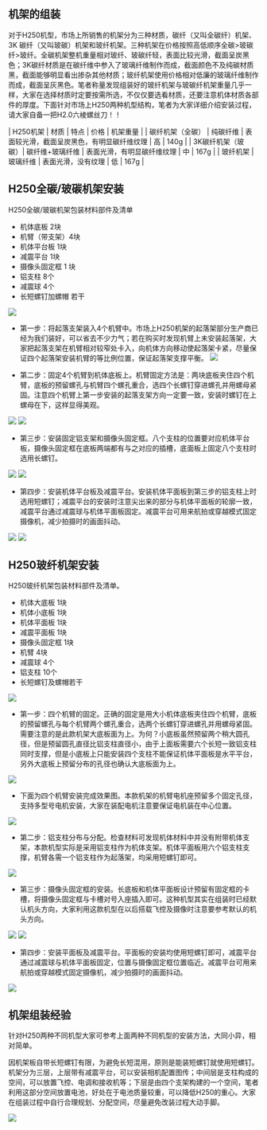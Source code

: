
## 机架的组装

对于H250机型，市场上所销售的机架分为三种材质，碳纤（又叫全碳纤）机架、3K 碳纤（又叫玻碳）机架和玻纤机架。三种机架在价格按照高低顺序全碳>玻碳纤>玻纤。全碳机架整机重量相对玻纤、玻碳纤轻，表面比较光滑，截面呈炭黑色；3K碳纤材质是在碳纤维中参入了玻璃纤维制作而成，截面颜色不及纯碳材质黑，截面能够明显看出掺杂其他材质；玻纤机架使用价格相对低廉的玻璃纤维制作而成，截面呈灰黑色。笔者称量发现组装好的玻纤机架与玻碳纤机架重量几乎一样，大家在选择材质时定要按需所选，不仅仅要选看材质，还要注意机体材质各部件的厚度。下面针对市场上H250两种机型结构，笔者为大家详细介绍安装过程，请大家自备一把H2.0六棱螺丝刀！！

 |       H250机架    |  材质           |                  特点                      | 价格  | 机架重量  |
 |  碳纤机架（全碳） |    纯碳纤维     | 表面较光滑，截面呈炭黑色，有明显碳纤维纹理 |  高   |  140g |
 | 3K碳纤机架（玻碳）| 碳纤维+玻璃纤维 |  表面光滑，有明显碳纤维纹理                |  中   |  167g |
 |   玻纤机架        |     玻璃纤维    | 表面光滑，没有纹理                         |  低   |  167g |

## H250全碳/玻碳机架安装

H250全碳/玻碳机架包装材料部件及清单

* 机体底板  2块
* 机臂（带支架）4块
* 机体平台板  1块
* 减震平台  1块
* 摄像头固定框 1 块
* 铝支柱  8个
* 减震球  4个
* 长短螺钉加螺帽 若干

![](/assets/img/h250-list-112.JPG)

* 第一步：将起落支架装入4个机臂中。市场上H250机架的起落架部分生产商已经为我们装好，可以省去不少力气；若在购买时发现机臂上未安装起落架，大家把起落支架在机臂相对较窄处卡入，向机体方向移动使起落架卡紧，尽量保证四个起落架安装机臂的等比例位置，保证起落架支撑平衡。
![](/assets/img/h250-list-126.jpg)

* 第二步：固定4个机臂到机体底板上。机臂固定方法是：两块底板夹住四个机臂，底板的预留螺孔与机臂四个螺孔重合，选四个长螺钉穿进螺孔并用螺母紧固。注意四个机臂上第一步安装的起落支架方向一定要一致，安装时螺钉在上螺母在下，这样显得美观。

![](/assets/img/h250-list-113.JPG)
![](/assets/img/h250-list-114.JPG)

* 第三步：安装固定铝支架和摄像头固定框。八个支柱的位置要对应机体平台板，摄像头固定框在底板两端都有与之对应的插槽，底面板上固定八个支柱时选用长螺钉。

![](/assets/img/h250-list-115.JPG)
![](/assets/img/h250-list-116.JPG)

* 第四步：安装机体平台板及减震平台。安装机体平面板到第三步的铝支柱上时选用短螺钉；减震平台的安装时注意尖出来的部分与机体平面板的轮廓一致，减震平台通过减震球与机体平面板固定。减震平台可用来航拍或穿越模式固定摄像机，减少拍摄时的画面抖动。

![](/assets/img/h250-list-117.JPG)
![](/assets/img/h250-list-118.JPG)

## H250玻纤机架安装

H250玻纤机架包装材料部件及清单。

* 机体大底板 1块
* 机体小底板 1块
* 机体平面板 1块
* 减震平面板 1块
* 摄像头固定框 1块
* 机臂 4块
* 减震球 4个
* 铝支柱 10个
* 长短螺钉及螺帽若干

![](/assets/img/h250-list-119.JPG)

* 第一步：四个机臂的固定。正确的固定是用大小机体底板夹住四个机臂，底板的预留螺孔与每个机臂两个螺孔重合，选两个长螺钉穿进螺孔并用螺母紧固。需要注意的是此款机架大底板面为上。为何？小底板虽然预留两个稍大圆孔径，但是预留圆孔直径比铝支柱直径小，由于上面板需要六个长短一致铝支柱同时支撑，但是小底板上只能安装四个支柱不能保证机体平面板是水平平台，另外大底板上预留分布的孔径也确认大底板面为上。

![](/assets/img/h250-list-120.JPG)

* 下面为四个机臂安装完成效果图。本款机架的机臂电机座预留多个固定孔径，支持多型号电机安装，大家在装配电机注意要保证电机装在中心位置。

![](/assets/img/h250-list-121.JPG)

* 第二步：铝支柱分布与分配。检查材料可发现机体材料中并没有附带机体支架，本款机型实际是采用铝支柱作为机体支架。机体平面板用六个铝支柱支撑，机臂各需一个铝支柱作为起落架，均采用短螺钉即可。

![](/assets/img/h250-list-122.JPG)

* 第三步：摄像头固定框的安装。长底板和机体平面板设计预留有固定框的卡槽，将摄像头固定框与卡槽对号入座插入即可。这种机型其实在组装时已经默认机头方向，大家利用这款机型在以后搭载飞控及摄像时注意要参考默认的机头方向。

![](/assets/img/h250-list-123.JPG)
![](/assets/img/h250-list-124.JPG)

* 第四步：安装平面板及减震平台。平面板的安装均使用短螺钉即可，减震平台通过减震球与机体平面板固定，位置与摄像固定框位置临近。减震平台可用来航拍或穿越模式固定摄像机，减少拍摄时的画面抖动。

![](/assets/img/h250-list-125.JPG)

## 机架组装经验
针对H250两种不同机型大家可参考上面两种不同机型的安装方法，大同小异，相对简单。

因机架板自带长短螺钉有限，为避免长短混用，原则是能装短螺钉就使用短螺钉。机架分为三层，上层带有减震平台，可以安装相机配置图传；中间层是支柱构成的空间，可以放置飞控、电调和接收机等；下层是由四个支架构建的一个空间，笔者利用这部分空间放置电池，好处在于电池质量较重，可以降低H250的重心。大家在组装过程中自行合理规划、分配空间，尽量避免改装过程大动手脚。

![](/assets/img/h250-list-99.jpg)


